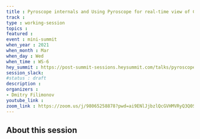 ```yaml
---
title : Pyroscope internals and Using Pyroscope for real-time view of Cloud/Serverless Applications
track : 
type : working-session
topics :
featured :
event : mini-summit
when_year : 2021
when_month : Mar
when_day : Wed
when_time : WS-6
hey_summit : https://post-summit-sessions.heysummit.com/talks/pyroscope-internals-and-using-pyroscope-for-real-time-view-of-cloudserverless-applications/
session_slack:
#status : draft
description :
organizers :
- Dmitry Filimonov
youtube_link :
zoom_link : https://zoom.us/j/98065258878?pwd=ai9ENlJjbzlQcGVHMVRyQ3Q0SmF0UT09
---
```


## About this session
